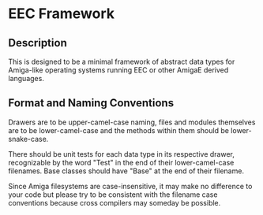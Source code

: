 # EEC Framework

## Description

This is designed to be a minimal framework of abstract data types for Amiga-like operating systems running EEC or other AmigaE derived languages.

## Format and Naming Conventions

Drawers are to be upper-camel-case naming, files and modules themselves are to be lower-camel-case and the methods within them should be lower-snake-case.

There should be unit tests for each data type in its respective drawer, recognizable by the word "Test" in the end of their lower-camel-case filenames.  Base classes should have "Base" at the end of their filename.

Since Amiga filesystems are case-insensitive, it may make no difference to your code but please try to be consistent with the filename case conventions because cross compilers may someday be possible.

